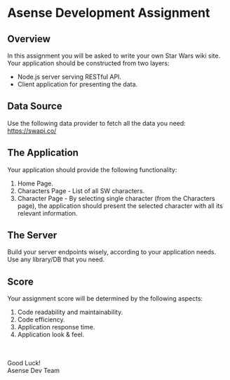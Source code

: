 # Asense Development Assignment

## Overview
In this assignment you will be asked to write your own Star Wars wiki site.
</br>
Your application should be constructed from two layers:
* Node.js server serving RESTful API.
* Client application for presenting the data.

## Data Source
Use the following data provider to fetch all the data you need:
https://swapi.co/

## The Application
Your application should provide the following functionality:
1. Home Page.
2. Characters Page - List of all SW characters.
3.  Character Page - By selecting single character (from the Characters page), the application should present the selected character with all its relevant information.

## The Server
Build your server endpoints wisely, according to your application needs.
</br>
Use any library/DB that you need.

## Score
Your assignment score will be determined by the following aspects:
1. Code readability and maintainability.
2. Code efficiency.
3. Application response time.
4. Application look & feel.

</br>
</br>
Good Luck!
</br>
Asense Dev Team